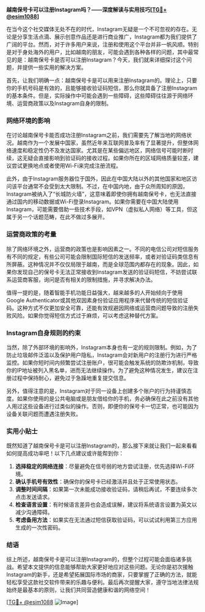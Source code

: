 **越南保号卡可以注册Instagram吗？——深度解读与实用技巧[[TG💪+ @esim1088](https://t.me/s/esim1088)]**

在当今这个社交媒体无处不在的时代，Instagram无疑是一个不可忽视的存在。无论是分享生活点滴、展示创意作品还是进行商业推广，Instagram都为我们提供了广阔的平台。然而，对于许多用户来说，注册和使用这个平台并非一帆风顺。特别是对于身处海外的用户，比如越南的朋友，可能会遇到各种各样的问题，其中最常见的是：越南保号卡是否可以注册Instagram？今天，我们就来详细探讨这个问题，并提供一些实用的解决方案。

首先，让我们明确一点：越南保号卡是可以用来注册Instagram的。理论上，只要你的手机号码是有效的，且能够接收验证码短信，那么你就具备了注册Instagram的基本条件。但是，实际操作中可能会遇到一些障碍，这些障碍往往源于网络环境、运营商政策以及Instagram自身的限制。

### 网络环境的影响

在讨论越南保号卡能否成功注册Instagram之前，我们需要先了解当地的网络状况。越南作为一个发展中国家，虽然近年来互联网普及率有了显著提升，但整体网络速度和稳定性仍不及发达国家。尤其是在某些偏远地区，网络信号可能时断时续，这无疑会直接影响到验证码的接收过程。如果你所在的区域网络质量较差，建议尝试更换地点或者使用Wi-Fi来完成注册流程。

此外，由于Instagram服务器位于国外，因此在中国大陆以外的其他国家和地区访问该平台通常不会受到太大限制。不过，在中国内地，由于众所周知的原因，Instagram被纳入了“长城防火墙”，这意味着即使你拥有越南保号卡，也无法直接通过国内的移动数据或Wi-Fi登录Instagram。如果你需要在中国大陆使用Instagram，可能需要借助一些技术手段，如VPN（虚拟私人网络）等工具，但这属于另一个话题范畴，在此不做过多展开。

### 运营商政策的考量

除了网络环境之外，运营商的政策也是影响因素之一。不同的电信公司对短信服务有不同的规定，有些公司可能会限制国际短信的发送频率，或者对验证码类信息有所屏蔽。这种情况并不仅仅局限于越南，而是全球范围内都存在的现象。因此，如果你发现自己的保号卡无法正常接收到Instagram发送的验证码短信，不妨尝试联系运营商客服，询问是否有相关的限制措施，并寻求解决办法。

值得一提的是，随着智能手机功能日益强大，越来越多的人开始倾向于使用Google Authenticator或其他双因素身份验证应用程序来代替传统的短信验证码。这种方式不仅更加安全可靠，还能有效规避因网络或运营商问题导致的注册失败风险。如果你觉得短信方式过于麻烦，可以考虑这种替代方案。

### Instagram自身规则的约束

当然，除了外部环境的影响外，Instagram本身也有一定的规则限制。例如，为了防止垃圾邮件泛滥以及保护用户隐私，Instagram会对新用户的注册行为进行严格监控。如果你短时间内频繁尝试注册账户，很可能会触发系统的防欺诈机制，导致你的IP地址被列入黑名单，进而无法继续操作。为了避免这种情况发生，建议在注册过程中保持耐心，避免过于急躁地重复提交信息。

另外，值得注意的是，Instagram对于同一设备上创建多个账户的行为持谨慎态度。如果你使用的是公共电脑或是朋友借给你的手机，务必确保在此之前没有其他人用过这些设备进行过类似的操作。否则，即便你的保号卡一切正常，也可能因为设备关联问题而遭遇注册失败。

### 实用小贴士

既然知道了越南保号卡是可以注册Instagram的，那么接下来就让我们一起来看看如何提高成功率吧！以下几点建议或许能帮到你：

1. **选择稳定的网络连接**：尽量避免在信号弱的地方尝试注册，优先选择Wi-Fi环境。
2. **确认手机号有效性**：确保你的保号卡已经激活并且处于正常使用状态。
3. **调整时间间隔**：如果第一次未能成功接收验证码，请稍后再试，不要连续多次点击发送请求。
4. **检查语言设置**：有时候语言差异也会造成误解，建议将系统语言设置为英文以减少沟通障碍。
5. **考虑备用方法**：如果实在无法通过短信获取验证码，可以试试利用第三方应用生成的一次性密码。

### 结语

综上所述，越南保号卡是可以注册Instagram的，但整个过程可能会面临诸多挑战。希望本文提供的信息能够帮助大家更好地应对这些问题。无论你是初次接触Instagram的新手，还是希望拓展国际市场的商家，只要掌握了正确的方法，就能轻松享受这款社交软件带来的乐趣与便利。最后再次提醒大家，遵守当地法律法规始终是最基本的原则，让我们共同营造健康和谐的网络空间！

[[TG💪+ @esim1088](https://t.me/s/esim1088) ![Image](https://i.postimg.cc/4NQfJmqS/Snipaste-2025-05-13-00-14-12.png)]